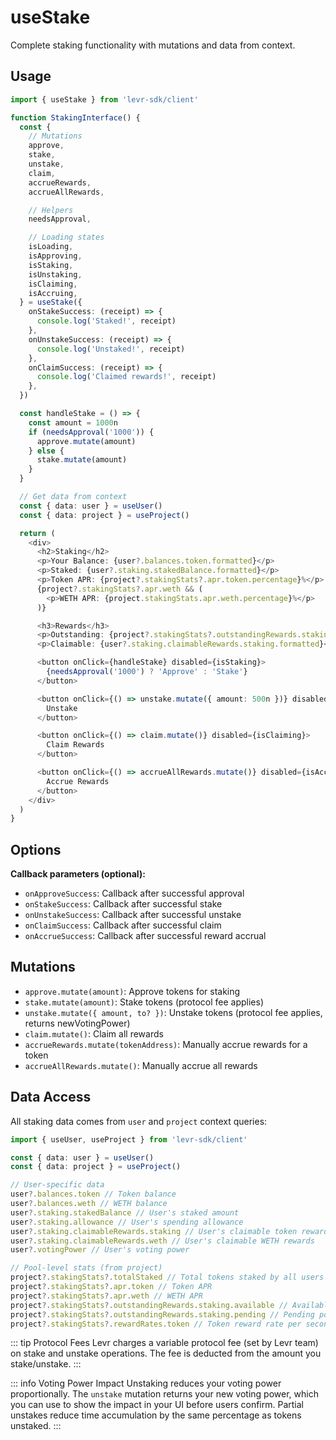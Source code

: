 # useStake

Complete staking functionality with mutations and data from context.

## Usage

```typescript
import { useStake } from 'levr-sdk/client'

function StakingInterface() {
  const {
    // Mutations
    approve,
    stake,
    unstake,
    claim,
    accrueRewards,
    accrueAllRewards,

    // Helpers
    needsApproval,

    // Loading states
    isLoading,
    isApproving,
    isStaking,
    isUnstaking,
    isClaiming,
    isAccruing,
  } = useStake({
    onStakeSuccess: (receipt) => {
      console.log('Staked!', receipt)
    },
    onUnstakeSuccess: (receipt) => {
      console.log('Unstaked!', receipt)
    },
    onClaimSuccess: (receipt) => {
      console.log('Claimed rewards!', receipt)
    },
  })

  const handleStake = () => {
    const amount = 1000n
    if (needsApproval('1000')) {
      approve.mutate(amount)
    } else {
      stake.mutate(amount)
    }
  }

  // Get data from context
  const { data: user } = useUser()
  const { data: project } = useProject()

  return (
    <div>
      <h2>Staking</h2>
      <p>Your Balance: {user?.balances.token.formatted}</p>
      <p>Staked: {user?.staking.stakedBalance.formatted}</p>
      <p>Token APR: {project?.stakingStats?.apr.token.percentage}%</p>
      {project?.stakingStats?.apr.weth && (
        <p>WETH APR: {project.stakingStats.apr.weth.percentage}%</p>
      )}

      <h3>Rewards</h3>
      <p>Outstanding: {project?.stakingStats?.outstandingRewards.staking.available.formatted}</p>
      <p>Claimable: {user?.staking.claimableRewards.staking.formatted}</p>

      <button onClick={handleStake} disabled={isStaking}>
        {needsApproval('1000') ? 'Approve' : 'Stake'}
      </button>

      <button onClick={() => unstake.mutate({ amount: 500n })} disabled={isUnstaking}>
        Unstake
      </button>

      <button onClick={() => claim.mutate()} disabled={isClaiming}>
        Claim Rewards
      </button>

      <button onClick={() => accrueAllRewards.mutate()} disabled={isAccruing}>
        Accrue Rewards
      </button>
    </div>
  )
}
```

## Options

**Callback parameters (optional):**

- `onApproveSuccess`: Callback after successful approval
- `onStakeSuccess`: Callback after successful stake
- `onUnstakeSuccess`: Callback after successful unstake
- `onClaimSuccess`: Callback after successful claim
- `onAccrueSuccess`: Callback after successful reward accrual

## Mutations

- `approve.mutate(amount)`: Approve tokens for staking
- `stake.mutate(amount)`: Stake tokens (protocol fee applies)
- `unstake.mutate({ amount, to? })`: Unstake tokens (protocol fee applies, returns newVotingPower)
- `claim.mutate()`: Claim all rewards
- `accrueRewards.mutate(tokenAddress)`: Manually accrue rewards for a token
- `accrueAllRewards.mutate()`: Manually accrue all rewards

## Data Access

All staking data comes from `user` and `project` context queries:

```typescript
import { useUser, useProject } from 'levr-sdk/client'

const { data: user } = useUser()
const { data: project } = useProject()

// User-specific data
user?.balances.token // Token balance
user?.balances.weth // WETH balance
user?.staking.stakedBalance // User's staked amount
user?.staking.allowance // User's spending allowance
user?.staking.claimableRewards.staking // User's claimable token rewards
user?.staking.claimableRewards.weth // User's claimable WETH rewards
user?.votingPower // User's voting power

// Pool-level stats (from project)
project?.stakingStats?.totalStaked // Total tokens staked by all users
project?.stakingStats?.apr.token // Token APR
project?.stakingStats?.apr.weth // WETH APR
project?.stakingStats?.outstandingRewards.staking.available // Available pool rewards
project?.stakingStats?.outstandingRewards.staking.pending // Pending pool rewards
project?.stakingStats?.rewardRates.token // Token reward rate per second
```

::: tip Protocol Fees
Levr charges a variable protocol fee (set by Levr team) on stake and unstake operations. The fee is deducted from the amount you stake/unstake.
:::

::: info Voting Power Impact
Unstaking reduces your voting power proportionally. The `unstake` mutation returns your new voting power, which you can use to show the impact in your UI before users confirm. Partial unstakes reduce time accumulation by the same percentage as tokens unstaked.
:::

